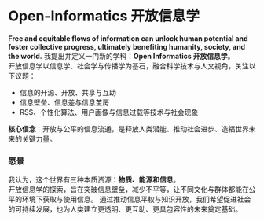 # Open-Informatics 开放信息学

**Free and equitable flows of information can unlock human potential and foster collective progress, ultimately benefiting humanity, society, and the world.**
我提出并定义一门新的学科：**Open Informatics 开放信息学**。  
开放信息学以信息学、社会学与传播学为基石，融合科学技术与人文视角，关注以下议题：  

- 信息的开源、开放、共享与互助  
- 信息壁垒、信息差与信息茧房  
- RSS、个性化算法、用户画像与信息过载等技术与社会现象  

**核心信念**：开放与公平的信息流通，是释放人类潜能、推动社会进步、造福世界未来的关键力量。


### 愿景
我认为，这个世界有三种本质资源：**物质、能源和信息**。  
开放信息学的探索，旨在突破信息壁垒，减少不平等，让不同文化与群体都能在公平的环境下获取与使用信息。
通过推动信息平权与知识开放，我们希望促进社会的可持续发展，也为人类建立更透明、更互助、更具包容性的未来奠定基础。
